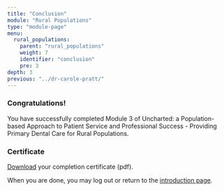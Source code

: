 ```yaml
---
title: "Conclusion"
module: "Rural Populations"
type: "module-page"
menu:
  rural_populations:
    parent: "rural_populations"
    weight: 7
    identifier: "conclusion"
    pre: 3
depth: 3
previous: "../dr-carole-pratt/"
---
```

<h3>Congratulations!</h3><div class="pageblock"><p>You have successfully completed Module 3 of Uncharted: a Population-based Approach to Patient Service and Professional Success - Providing Primary Dental Care for Rural Populations.</p>
</div><h3>Certificate</h3><div class="pageblock"><div class="maintext">
<p><a href="https://www1.columbia.edu/sec/ccnmtl/remote/static/pass/pdf/PASS_Rural_Completion_Certificate.pdf" target="blank">Download</a> your completion certificate (pdf).</p>
<p>When you are done, you may log out or return to the <a href="/">introduction page</a>.</p>
</div>
</div>